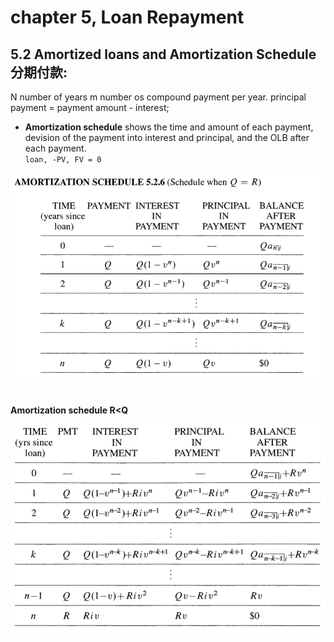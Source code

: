 # chapter 5, Loan Repayment     

## 5.2 Amortized loans and Amortization Schedule 分期付款:     
N number of years
m number os compound payment per year.
principal payment = payment amount - interest;     

* **Amortization schedule** shows the time and amount of each payment, devision of the payment into interest and principal, and the OLB after each payment.     
`loan, -PV, FV = 0`     

![Amortization schedule R=Q](assets/MATH-175-Chapter-5-09e67.png)     
<br/>     
**Amortization schedule R<Q**      

![Amortization schedule R<Q](assets/MATH-175-Chapter-5-ddbd4.png)     
<br/>     
